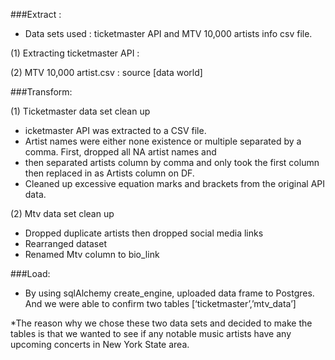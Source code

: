 ###Extract : 

* Data sets used : ticketmaster API and MTV 10,000 artists info csv file.

(1) Extracting ticketmaster API : 

(2) MTV 10,000 artist.csv : source [data world]



###Transform:

(1) Ticketmaster data set clean up
* icketmaster API was extracted to a CSV file.
* Artist names were either none existence or multiple separated by a comma. First, dropped all NA artist names and 
* then separated artists column by comma and only took the first column then replaced in as Artists column on DF.
* Cleaned up excessive equation marks and brackets from the original API data.


  
(2) Mtv data set clean up
* Dropped duplicate artists then dropped social media links
* Rearranged dataset
* Renamed Mtv column to bio_link



###Load: 
* By using sqlAlchemy create_engine, uploaded data frame to Postgres. And we were able to confirm two tables [‘ticketmaster’,’mtv_data’]

*The reason why we chose these two data sets and decided to make the tables is that we wanted to see if any notable music artists have any upcoming concerts in New York State area. 




